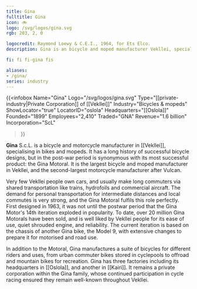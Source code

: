 ```yaml
---
title: Gina
fulltitle: Gina
icon: 🚲
logo: /svg/logos/gina.svg
rgb: 203, 2, 0

logocredit: Raymond Loewy & C.E.I., 1964, for Ets Elco.
description: Gina is an bicycle and moped manufacturer Vekllei, specialising in petrolbikes. It is most famous for the Gina Motoral moped.

fi: fi fi-gina fis

aliases:
- /gina/
series: industry
---
```


 {{<infobox
	  Name="Gina"
	  Logo="/svg/logos/gina.svg"
	  Type="[[private-industry|Private Corporation]] of [[Vekllei]]"
	  Industry="Bicycles & mopeds"
	  ShowLocator="true"
	  LocatorID="oslola"
	  Headquarters="[[Oslola]]"
	  Founded="1899"
	  Employees="2,410"
	  Traded="GNA"
	  Revenue="1.6 billion"
	  Incorporation="ScL"
  >}}

<span class="fi fi-gina fis"></span> **Gina** S.c.L. is a bicycle and motorcycle manufacturer in [[Vekllei]], specialising in bikes and mopeds. It has a long history of successful bicycle designs, but in the post-war period is synonymous with its most successful product: the Gina Motoral. It is the largest bicycle and moped manufacturer in Vekllei, and the second-largest motorcycle manufacturer after Vulcan.

Very few Vekllei people own cars, and usually make long commuters via shared transportation like trains, hydrofoils and commercial aircraft. The demand for personal transportation for intermediate distances and local commutes is very strong, and the Gina Motoral fulfils this role perfectly. First designed in 1963, it was not until the postwar period that the Gina Motor's 14th iteration exploded in popularity. To date, over 20 million Gina Motorals have been sold, and is well liked by Vekllei people for its ease of use, quiet shrouded engine, and reliability. The current iteration is based on the chassis of another Gina bike, the Model 9, with extensive changes to prepare it for motorised and road use.

In addition to the Motoral, Gina manufactures a suite of bicycles for different riders and uses, from urban commuter bikes stored in cyclepools to offroad and mountain bikes for recreation. Gina has three factories including its headquarters in [[Oslola]], and another in [[Kairi]]. It remains a private corporation within the Gina family, whose continued participation in cycle racing ensured they remain well-known throughout Vekllei.